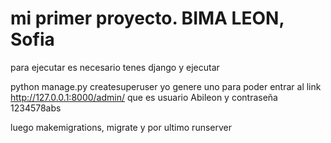 # mi primer proyecto. BIMA LEON, Sofia
para ejecutar es necesario tenes django y ejecutar 

python manage.py createsuperuser
 yo genere uno para poder entrar al link http://127.0.0.1:8000/admin/ que es usuario Abileon y contraseña 1234578abs

 luego makemigrations, migrate y por ultimo runserver 

